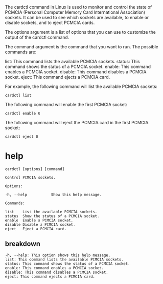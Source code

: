 The cardctl command in Linux is used to monitor and control the state of PCMCIA (Personal Computer Memory Card International Association) sockets. It can be used to see which sockets are available, to enable or disable sockets, and to eject PCMCIA cards.


The options argument is a list of options that you can use to customize the output of the cardctl command.

The command argument is the command that you want to run. The possible commands are:

list: This command lists the available PCMCIA sockets.
status: This command shows the status of a PCMCIA socket.
enable: This command enables a PCMCIA socket.
disable: This command disables a PCMCIA socket.
eject: This command ejects a PCMCIA card.

For example, the following command will list the available PCMCIA sockets:

`cardctl list`

The following command will enable the first PCMCIA socket:

`cardctl enable 0`

The following command will eject the PCMCIA card in the first PCMCIA socket:

`cardctl eject 0`

# help 

```
cardctl [options] [command]

Control PCMCIA sockets.

Options:

-h, --help           Show this help message.

Commands:

list    List the available PCMCIA sockets.
status  Show the status of a PCMCIA socket.
enable  Enable a PCMCIA socket.
disable Disable a PCMCIA socket.
eject   Eject a PCMCIA card.
```
## breakdown

```
-h, --help: This option shows this help message.
list: This command lists the available PCMCIA sockets.
status: This command shows the status of a PCMCIA socket.
enable: This command enables a PCMCIA socket.
disable: This command disables a PCMCIA socket.
eject: This command ejects a PCMCIA card.
```
